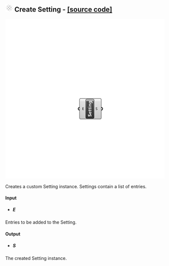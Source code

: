 ## ![](../../Images/Icons/Create_Setting.png) Create Setting - [[source code]](https://github.com/Eddy3D-Dev/Eddy3D/tree/dev/Create%20Setting.cs)

![](../../Images/Components/Create_Setting.png)

Creates a custom Setting instance. Settings contain a list of entries.

#### Input
* ##### E 
Entries to be added to the Setting.

#### Output
* ##### S
The created Setting instance.